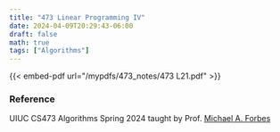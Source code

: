 ```yaml
---
title: "473 Linear Programming IV"
date: 2024-04-09T20:29:43-06:00
draft: false
math: true
tags: ["Algorithms"]
---
```


{{< embed-pdf url="/mypdfs/473_notes/473 L21.pdf" >}}

### Reference
UIUC CS473 Algorithms Spring 2024 taught by Prof. [Michael A. Forbes](https://miforbes.cs.illinois.edu/)